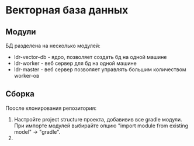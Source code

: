 # Векторная база данных

## Модули
БД разделена на несколько модулей:
* ldr-vector-db - ядро, позволяет создать бд на одной машине
* ldr-worker - веб сервер для бд на одной машине
* ldr-master - веб сервер позволяет управлять большим количеством worker-ов

## Сборка
Поосле клонирования репозитория:
1. Настройте project structure проекта, добавивив все gradle модули. 
При импорте модулей выбирайте опцию "import module from existing model" -> "gradle".
2. 